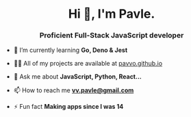 <h1 align="center">Hi 👋, I'm Pavle.</h1>
<h3 align="center">Proficient Full-Stack JavaScript developer</h3>

- 🌱 I’m currently learning **Go, Deno & Jest**

- 👨‍💻 All of my projects are available at [pavvo.github.io](pavvo.github.io)

- 💬 Ask me about **JavaScript, Python, React...**

- 📫 How to reach me **vv.pavle@gmail.com**

- ⚡ Fun fact **Making apps since I was 14**
